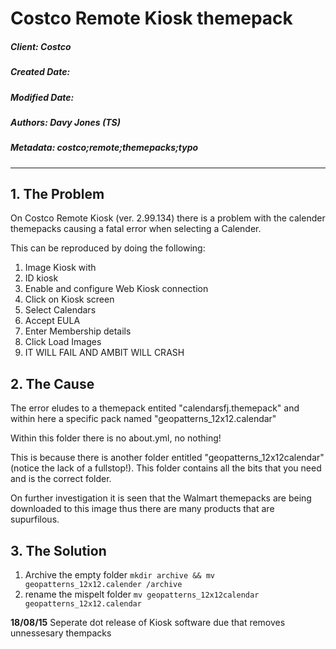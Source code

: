 # Costco Remote Kiosk themepack 

##### Client: Costco
##### Created Date:
##### Modified Date:
##### Authors: Davy Jones (TS)
##### Metadata: costco;remote;themepacks;typo
--------

## 1. The Problem
On Costco Remote Kiosk (ver. 2.99.134) there is a problem with the calender themepacks causing a fatal error when selecting a Calender.

This can be reproduced by doing the following:

1. Image Kiosk with <need image name>
2. ID kiosk
3. Enable and configure Web Kiosk connection
4. Click on Kiosk screen
5. Select Calendars
6. Accept EULA
7. Enter Membership details
8. Click Load Images
9. IT WILL FAIL AND AMBIT WILL CRASH

## 2. The Cause
The error eludes to a themepack entited "calendarsfj.themepack" and within here a specific pack named "geopatterns_12x12.calendar"

Within this folder there is no about.yml, no nothing!

This is because there is another folder entitled "geopatterns_12x12calendar" (notice the lack of a fullstop!). This folder contains all the bits that you need and is the correct folder.

On further investigation it is seen that the Walmart themepacks are being downloaded to this image thus there are many products that are supurfilous.


## 3. The Solution
1. Archive the empty folder `mkdir archive && mv geopatterns_12x12.calender /archive`
2. rename the mispelt folder `mv geopatterns_12x12calendar geopatterns_12x12.calendar`

**18/08/15** Seperate dot release of Kiosk software due that removes unnessesary thempacks
